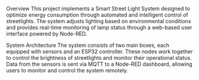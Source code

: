Overview
This project implements a Smart Street Light System designed to optimize energy consumption through automated and intelligent control of streetlights. The system adjusts lighting based on environmental conditions and provides real-time monitoring of lamp status through a web-based user interface powered by Node-RED.

System Architecture
The system consists of two main boxes, each equipped with sensors and an ESP32 controller. These nodes work together to control the brightness of streetlights and monitor their operational status. Data from the sensors is sent via MQTT to a Node-RED dashboard, allowing users to monitor and control the system remotely.

